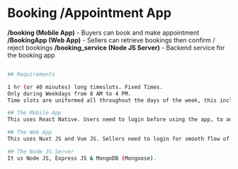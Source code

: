 # Booking /Appointment App

**/booking (Mobile App)** - Buyers can book and make appointment <br />
**/BookingApp (Web App)** - Sellers can retrieve bookings then confirm / reject bookings
**/booking_service (Node JS Server)** - Backend service for the booking app

```sh

## Requirements

1 hr (or 40 minutes) long timeslots. Fixed Times.
Only during Weekdays from 8 AM to 4 PM.
Time slots are uniformed all throughout the days of the week, this include weekends

## The Mobile App
This uses React Native. Users need to login before using the app, to automatically save data of the users

## The Web App
This uses Nuxt JS and Vue JS. Sellers need to login for smooth flow of handling the bookings

## The Node JS Server
It us Node JS, Express JS & MongoDB (Mongoose).
